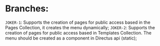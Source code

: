 
# Branches:
`JOKER-1`: Supports the creation of pages for public access based in the Pages Collection, it creates the menu dynamically;
`JOKER-2`: Supports the creation of pages for public access based in Templates Collection. The menu should be created as a component in Directus api (static);
